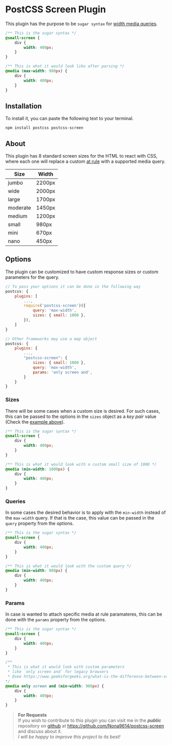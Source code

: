 PostCSS Screen Plugin
================================

This plugin has the purpose to be `sugar syntax` for [width media queries](https://developer.mozilla.org/en-US/docs/Web/CSS/@media/width).

``` CSS
/** This is the sugar syntax */
@small-screen {
    div {
        width: 400px; 
    }
}

/** This is what it would look like after parsing */
@media (max-width: 980px) {
    div {
        width: 400px; 
    }
}
```

Installation
----------------
To install it, you can paste the following text to your terminal.

``` npm
npm install postcss postcss-screen
```

About
----------------
This plugin has 8 standard screen sizes for the HTML to react with CSS, where each one will replace a custom [at rule](https://developer.mozilla.org/en-US/docs/Web/CSS/At-rule) with a supported media query.

| Size     | Width  |
|----------|--------|
| jumbo    | 2200px |
| wide     | 2000px |
| large    | 1700px |
| moderate | 1450px |
| medium   | 1200px |
| small    | 980px  |
| mini     | 670px  |
| nano     | 450px  |

Options
--------------------------------

The plugin can be customized to have custom response sizes or custom parameters for the query.

``` js
// To pass your options it can be done in the following way
postcss: {
    plugins: [
        ...,
        require('postcss-screen')({ 
            query: 'max-width',
            sizes: { small: 1000 },
        }),
    ]
}

// Other frameworks may use a map object
postcss: {
    plugins: {
        ...,
        "postcss-screen": {
            sizes: { small: 1000 },
            query: 'max-width',
            params: 'only screen and',
        }
    }
}
```
### Sizes
There will be some cases when a custom size is desired. For such cases, this can be passed to the options in the `sizes` object as a *key pair* value (Check the [example above](#options)).

``` CSS
/** This is the sugar syntax */
@small-screen {
    div {
        width: 400px; 
    }
}

/** This is what it would look with a custom small size of 1000 */
@media (min-width: 1000px) {
    div {
        width: 400px; 
    }
}
```

### Queries
In some cases the desired behavior is to apply with the `min-width` instead of the `max-width` query. If that is the case, this value can be passed in the `query` property from the options.

``` CSS
/** This is the sugar syntax */
@small-screen {
    div {
        width: 400px; 
    }
}

/** This is what it would look with the custom query */
@media (min-width: 980px) {
    div {
        width: 400px; 
    }
}
```
### Params
In case is wanted to attach specific media at rule paramateres, this can be done with the `params` property from the options.

``` CSS
/** This is the sugar syntax */
@small-screen {
    div {
        width: 400px; 
    }
}

/**
 * This is what it would look with custom parameters
 * like `only screen and` for legacy browsers
 * @see https://www.geeksforgeeks.org/what-is-the-difference-between-screen-and-only-screen-in-media-queries/
*/
@media only screen and (min-width: 980px) {
    div {
        width: 400px; 
    }
}
```
> __For Requests__<br>
> If you wish to contribute to this plugin you can visit me in the __*public*__ repository on [github](https://github.com/) at https://github.com/Nona9614/postcss-screen and discuss about it.<br>
*I will be happy to improve this project to its best!*
